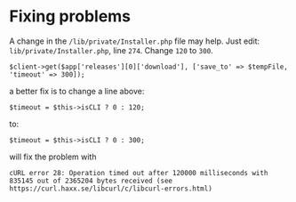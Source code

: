 # Fixing problems

A change in the `/lib/private/Installer.php` file may help.
Just edit: `lib/private/Installer.php`, line `274`. Change `120` to `300`.
```
$client->get($app['releases'][0]['download'], ['save_to' => $tempFile, 'timeout' => 300]);
```

a better fix is to change a line above:
```
$timeout = $this->isCLI ? 0 : 120;
```
to:
```
$timeout = $this->isCLI ? 0 : 300;
```


will fix the problem with
```
cURL error 28: Operation timed out after 120000 milliseconds with 835145 out of 2365204 bytes received (see https://curl.haxx.se/libcurl/c/libcurl-errors.html) 
```


